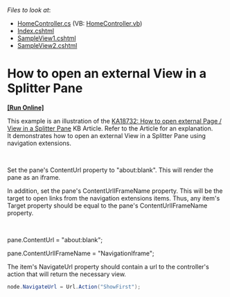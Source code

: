 <!-- default file list -->
*Files to look at*:

* [HomeController.cs](./CS/NavKB2/Controllers/HomeController.cs) (VB: [HomeController.vb](./VB/NavKB2/Controllers/HomeController.vb))
* [Index.cshtml](./CS/NavKB2/Views/Home/Index.cshtml)
* [SampleView1.cshtml](./CS/NavKB2/Views/Home/SampleView1.cshtml)
* [SampleView2.cshtml](./CS/NavKB2/Views/Home/SampleView2.cshtml)
<!-- default file list end -->
# How to open an external View in a Splitter Pane
<!-- run online -->
**[[Run Online]](https://codecentral.devexpress.com/e4607/)**
<!-- run online end -->


<p>This example is an illustration of the <a href="https://www.devexpress.com/Support/Center/p/KA18732">KA18732: How to open external Page / View in a Splitter Pane</a> KB Article. Refer to the Article for an explanation.<br />
It demonstrates how to open an external View in a Splitter Pane using navigation extensions.</p><br />
<p>Set the pane's ContentUrl property to "about:blank". This will render the pane as an iframe.</p><p>In addition, set the pane's ContentUrlIFrameName property. This will be the target to open links from the navigation extensions items. Thus, any item's Target property should be equal to the pane's ContentUrlIFrameName property.</p><br />
<p>pane.ContentUrl = "about:blank";</p><p>pane.ContentUrlIFrameName = "NavigationIframe"; </p><p>The item's NavigateUrl property should contain a url to the controller's action that will return the necessary view.</p>

```cs
node.NavigateUrl = Url.Action("ShowFirst");
```

<p> </p>

<br/>


